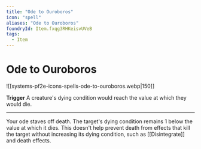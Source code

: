 ```yaml
---
title: "Ode to Ouroboros"
icon: "spell"
aliases: "Ode to Ouroboros"
foundryId: Item.fxqg3RHKeisvUVeB
tags:
  - Item
---
```


# Ode to Ouroboros
![[systems-pf2e-icons-spells-ode-to-ouroboros.webp|150]]

**Trigger** A creature's dying condition would reach the value at which they would die.

* * *

Your ode staves off death. The target's dying condition remains 1 below the value at which it dies. This doesn't help prevent death from effects that kill the target without increasing its dying condition, such as [[Disintegrate]] and death effects.
